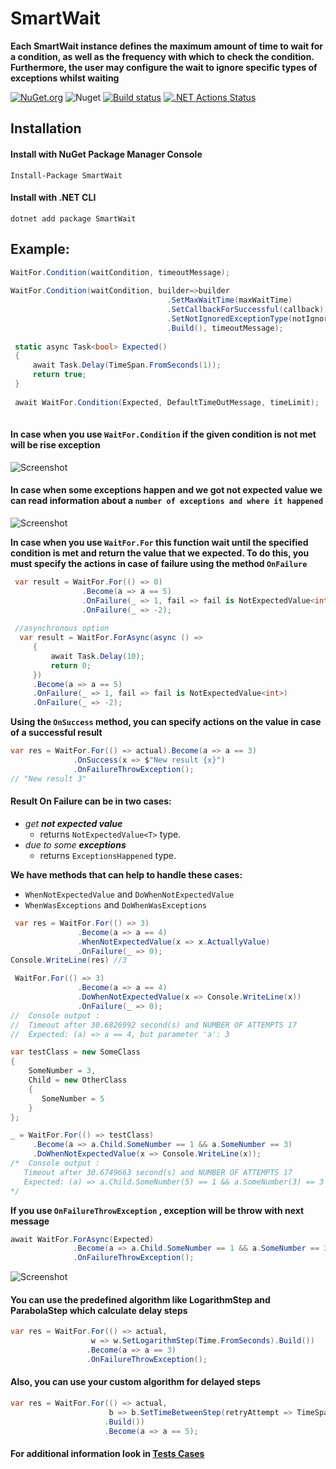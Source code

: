 # SmartWait

**Each SmartWait  instance defines the maximum amount of time to wait for a condition, as well as the frequency with which to check the condition. Furthermore, the user may configure the wait to ignore specific types of exceptions whilst waiting** 

[![NuGet.org](https://img.shields.io/nuget/v/SmartWait.svg?style=flat-square&label=NuGet.org)](https://www.nuget.org/packages/SmartWait/)
![Nuget](https://img.shields.io/nuget/dt/SmartWait)
[![Build status](https://ci.appveyor.com/api/projects/status/5p0bee7pvo6nn3tq/branch/master?svg=true)](https://ci.appveyor.com/project/valeraf23/smartwait/branch/master)
[![.NET Actions Status](https://github.com/valeraf23/SmartWait/workflows/.NET/badge.svg)](https://github.com/valeraf23/SmartWait/actions)
## Installation

#### Install with NuGet Package Manager Console
```
Install-Package SmartWait
```
#### Install with .NET CLI
```
dotnet add package SmartWait
```
## Example:
```csharp
WaitFor.Condition(waitCondition, timeoutMessage);
                     
WaitFor.Condition(waitCondition, builder=>builder
                                   .SetMaxWaitTime(maxWaitTime)
                                   .SetCallbackForSuccessful(callback)
                                   .SetNotIgnoredExceptionType(notIgnoredExceptionType)
                                   .Build(), timeoutMessage);
                                   
 static async Task<bool> Expected()
 {
     await Task.Delay(TimeSpan.FromSeconds(1));
     return true;
 }
 
 await WaitFor.Condition(Expected, DefaultTimeOutMessage, timeLimit);
 
```
#### In case when you use `WaitFor.Condition` if the given condition is not met will be rise exception  
![Screenshot](https://user-images.githubusercontent.com/6804802/125397715-fc37cb00-e3b6-11eb-93b1-e29ab4bac395.png)

#### In case when some exceptions happen and we got not expected value we can read information about a `number of exceptions and where it happened`
![Screenshot](https://user-images.githubusercontent.com/6804802/103993612-8bf98400-519e-11eb-9a95-5e93451b9cfe.png)

**In case when you use `WaitFor.For` this function wait until the specified condition is met and return the value that we expected.
To do this, you must specify the actions in case of failure using the method `OnFailure`**
```csharp
 var result = WaitFor.For(() => 0)
                .Become(a => a == 5)
                .OnFailure(_ => 1, fail => fail is NotExpectedValue<int>)
                .OnFailure(_ => -2);
                
 //asynchronous option         
  var result = WaitFor.ForAsync(async () =>
     {
         await Task.Delay(10);
         return 0;
     })
     .Become(a => a == 5)
     .OnFailure(_ => 1, fail => fail is NotExpectedValue<int>)
     .OnFailure(_ => -2);                
  ```  
**Using the `OnSuccess` method, you can specify actions on the value in case of a successful result**
  ```csharp
 var res = WaitFor.For(() => actual).Become(a => a == 3)
                .OnSuccess(x => $"New result {x}")
                .OnFailureThrowException();
// "New result 3"
  ```  
#### Result On Failure can be in two cases:
 - *get **not expected value***
   - returns `NotExpectedValue<T>` type.
 - *due to some **exceptions***
   - returns `ExceptionsHappened` type.

**We have methods that can help to handle these cases:**
- `WhenNotExpectedValue` and `DoWhenNotExpectedValue`
- `WhenWasExceptions` and `DoWhenWasExceptions`
 ```csharp
  var res = WaitFor.For(() => 3)
                .Become(a => a == 4)
                .WhenNotExpectedValue(x => x.ActuallyValue)
                .OnFailure(_ => 0);
Console.WriteLine(res) //3

  WaitFor.For(() => 3)
                .Become(a => a == 4)
                .DoWhenNotExpectedValue(x => Console.WriteLine(x))
                .OnFailure(_ => 0);
//  Console output :
//  Timeout after 30.6826992 second(s) and NUMBER OF ATTEMPTS 17 
//  Expected: (a) => a == 4, but parameter 'a': 3

var testClass = new SomeClass
 {
     SomeNumber = 3,
     Child = new OtherClass
     {
        SomeNumber = 5
     }
 };
 
_ = WaitFor.For(() => testClass)
      .Become(a => a.Child.SomeNumber == 1 && a.SomeNumber == 3)
      .DoWhenNotExpectedValue(x => Console.WriteLine(x));
/*  Console output :      
    Timeout after 30.6749663 second(s) and NUMBER OF ATTEMPTS 17 
    Expected: (a) => a.Child.SomeNumber(5) == 1 && a.SomeNumber(3) == 3
*/
```
  **If you use `OnFailureThrowException` , exception will be throw with next message**
  ```csharp
 await WaitFor.ForAsync(Expected)
                .Become(a => a.Child.SomeNumber == 1 && a.SomeNumber == 3)
                .OnFailureThrowException();
  ```
  ![Screenshot](https://user-images.githubusercontent.com/6804802/126187841-61ca395f-6934-435d-b242-64281bf49cc5.png)
   
  ####  You can use the predefined algorithm like LogarithmStep and ParabolaStep which calculate delay steps
  ```csharp
 var res = WaitFor.For(() => actual,
                    w => w.SetLogarithmStep(Time.FromSeconds).Build())
                   .Become(a => a == 3)
                   .OnFailureThrowException();
  ```                
 #### Also, you can use your custom algorithm for delayed steps   
 
 ```csharp                
 var res = WaitFor.For(() => actual, 
                       b => b.SetTimeBetweenStep(retryAttempt => TimeSpan.FromSeconds(Math.Pow(2, retryAttempt)))
                      .Build())
                      .Become(a => a == 5);
```
#### For **additional information** look in [Tests Cases](https://github.com/valeraf23/SmartWait/blob/master/SmartWait.Tests/WaitForTest.cs)
